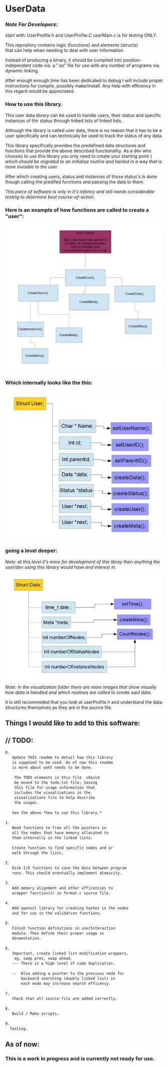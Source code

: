 # UserData

### *Note For Developers:*
start with: UserProfile.h and UserProfile.C userMain.c is for testing ONLY.

This repository contains logic (functions) and elements (structs)	
that can help when needing to deal with user information. 

Instead of producing a binary, it should be compiled into
position-independant code via. a ".so" file for use with
any number of programs via. dynamic linking.

After enough enough time has been dedicated to debug I will
include proper instructions for compile, possibly make/install.
Any help with efficency in this regard would be appreciated.

### How to use this library.

This user data library can be used to handle users, their
status and specific instances of thir status through linked
lists of linked lists.

Although the library is called user data, there is no reason
that it has to be a user specifically and can technically be
used to track the status of any data.

This library specifically provides the predefined data
structures and functions that provide the above described
functionality. As a dev who chooses to use this library
you only need to create your starting point ( _which should
be migrated to an initialize routine and hanled in a way 
that is more invisible to the user._ 

After which creating users, status and instances of those
status's is done though calling the predifed functions and
passing the data to them.

*This piece of software is only in it's infancy and still
 needs considerable testing to determine best course-of-action.*

### Here is an example of how functions are called to create a "user":

![Image: Creating Users](visualizations/readme_Images/Overview.JPG)

### Which internally looks like the this:

![Image: User internals](visualizations/readme_Images/Users_Structure.JPG)

### going a level deeper:
*Note: at this level it's more for development of this libray
then anything the user/dev using this library would have
and interest in.*

![Image: Data internals](visualizations/readme_Images/Data_Structure.JPG)
 
*Note: In the visualization folder there are more images
that show visually how data is handled and which routines
are called to create said data.*

It is still recommeded that you look at userProfile.h
and understand the data structures themselves as they
are in the source file. 


## Things I would like to add to this software:

## // TODO:

	0.
	   Update THIS readme to detail how this library
	   is supposed to be used. As of now this readme
	   is more about waht needs to be done.
	
		The TODO elements in this file  should
		be moved to the todo.txt file; Saving
		this file for usage information that
		includes the visualizations in the
		visualizations file to help describe
		the usages.	

	   See the above *how to use this library.*

	1.
	   Need functions to free all the pointers in
	   all the nodes that have memory allocated to
	   them internally in the linked lists.

	   Create function to find specific nodes and or
	   walk through the lists.

	2.
	   Disk I/O functions to save the data between program
	   runs. This should eventually implement atomicity.

	3.
	   Add memory alignment and other efficencies to 
	   wrapper function(s) in format.c source file.
	   
	4.
	   Add openssl library for creating hashes in the nodes
	   and for use in the validation functions.

	5.
	   Finish function definitions in userInteraction
	   module. Then define their proper usage in
	   docmentation. 

	6.
	   Important, create linked list modification wrappers.
		eg. swap prev, swap ahead.
	   --- There is a high level of code duplication.

	   --  Also adding a pointer to the previous node for
	       backward searching (doubly linked list) in
	       each node may increase search efficency.

	7.
	   Check that all source file are added correctly.

	8.
	   Build / Make scripts.

	9.
	  Testing.

## As of now:
###   This is a work in progress and is currently not ready for use.

